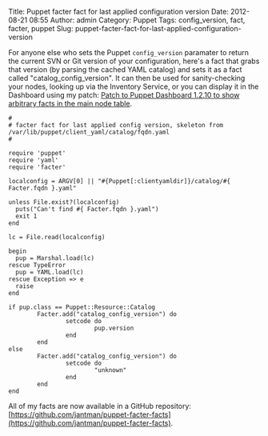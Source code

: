 Title: Puppet facter fact for last applied configuration version
Date: 2012-08-21 08:55
Author: admin
Category: Puppet
Tags: config_version, fact, facter, puppet
Slug: puppet-facter-fact-for-last-applied-configuration-version

For anyone else who sets the Puppet `config_version` paramater to return
the current SVN or Git version of your configuration, here's a fact that
grabs that version (by parsing the cached YAML catalog) and sets it as a
fact called "catalog\_config\_version". It can then be used for
sanity-checking your nodes, looking up via the Inventory Service, or you
can display it in the Dashboard using my patch: [Patch to Puppet
Dashboard 1.2.10 to show arbitrary facts in the main node
table](http://blog.jasonantman.com/2012/08/patch-to-puppet-dashboard-1-2-10-to-show-arbitrary-facts-in-the-main-node-table/).

~~~~{.ruby}
#
# facter fact for last applied config version, skeleton from /var/lib/puppet/client_yaml/catalog/fqdn.yaml
#

require 'puppet'
require 'yaml'
require 'facter'

localconfig = ARGV[0] || "#{Puppet[:clientyamldir]}/catalog/#{ Facter.fqdn }.yaml"

unless File.exist?(localconfig)
  puts("Can't find #{ Facter.fqdn }.yaml")
  exit 1
end

lc = File.read(localconfig)

begin
  pup = Marshal.load(lc)
rescue TypeError
  pup = YAML.load(lc)
rescue Exception => e
  raise
end

if pup.class == Puppet::Resource::Catalog
        Facter.add("catalog_config_version") do
                setcode do
                        pup.version
                end
        end
else
        Facter.add("catalog_config_version") do
                setcode do
                        "unknown"
                end
        end
end
~~~~

All of my facts are now available in a GitHub repository:
[https://github.com/jantman/puppet-facter-facts](https://github.com/jantman/puppet-facter-facts).
